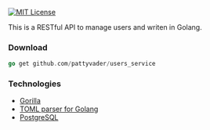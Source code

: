 [![MIT License](http://img.shields.io/badge/license-MIT-blue.svg?style=flat)](LICENSE)

This is a RESTful API to manage users and writen in Golang.

### Download

```go
go get github.com/pattyvader/users_service
```

### Technologies

* [Gorilla](https://github.com/gorilla/mux)
* [TOML parser for Golang](https://github.com/gorilla/mux)
* [PostgreSQL](ttps://www.postgresql.org/)
